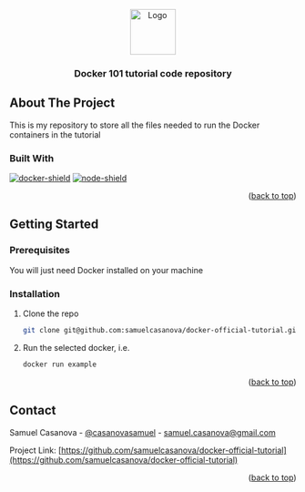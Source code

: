 <!-- Based on https://github.com/othneildrew/Best-README-Template/blob/master/README.md -->
<!-- Improved compatibility of back to top link: See: https://github.com/othneildrew/Best-README-Template/pull/73 -->
<a name="readme-top"></a>

<!-- PROJECT LOGO -->
<div align="center">
  <img src="https://www.docker.com/wp-content/uploads/2022/03/horizontal-logo-monochromatic-white.png" alt="Logo" height="80">
  <h3 align="center">Docker 101 tutorial code repository</h3>
</div>

<!-- ABOUT THE PROJECT -->
## About The Project

This is my repository to store all the files needed to run the Docker containers in the tutorial

### Built With

[![docker-shield]][docker-url]
[![node-shield]][node-url]

<p align="right">(<a href="#readme-top">back to top</a>)</p>



<!-- GETTING STARTED -->
## Getting Started

### Prerequisites

You will just need Docker installed on your machine

### Installation

1. Clone the repo
   ```sh
   git clone git@github.com:samuelcasanova/docker-official-tutorial.git
   ```
2. Run the selected docker, i.e.
   ```sh
   docker run example
   ```

<p align="right">(<a href="#readme-top">back to top</a>)</p>

<!-- CONTACT -->
## Contact

Samuel Casanova - [@casanovasamuel](https://twitter.com/casanovasamuel) - samuel.casanova@gmail.com

Project Link: [https://github.com/samuelcasanova/docker-official-tutorial](https://github.com/samuelcasanova/docker-official-tutorial)

<p align="right">(<a href="#readme-top">back to top</a>)</p>

<!-- MARKDOWN LINKS & IMAGES -->
<!-- https://www.markdownguide.org/basic-syntax/#reference-style-links -->
[docker-shield]: https://img.shields.io/badge/linux-docker-lightgreen
[docker-url]: https://docker.com
[node-shield]: https://img.shields.io/badge/node-node-lightgreen
[node-url]: https://nodejs.org/
